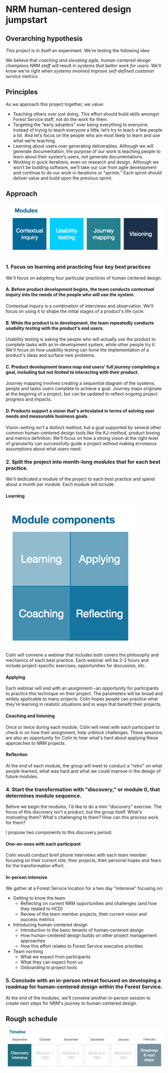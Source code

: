 # NRM human-centered design jumpstart

## Overarching hypothesis

This project is in itself an experiment. We're testing the following idea:

We believe that *coaching and elevating agile, human-centered design champions
NRM staff* will result in *systems that better work for users.* We'll know we're right when *systems involved improve self-defined customer service metrics.*

## Principles

As we approach this project together, we value:

- Teaching others over just doing. This effort should build skills amongst Forest Service staff, not do the work for them.
- Targeting the “early adopters” over being everything to everyone. Instead of trying to teach everyone a little, let’s try to teach a few people a lot. And let’s focus on the people who are most likely to learn and use what we’re teaching.
- Learning about users over generating deliverables. Although we will generate documentation, the purpose of our work is teaching people to learn about their system’s users, not generate documentations.
- Working in quick iterations, even on research and design. Although we won’t be building software, we’ll take our cue from agile development and continue to do our work in iterations or “sprints.” Each sprint should deliver value and build upon the previous sprint.

## Approach

<img src="https://github.com/18F/fs-human-centered-design/raw/master/nrm-hcd-transformation/modules.png"/>

### 1. Focus on learning and practicing four key best practices
We'll focus on adopting four particular practices of human centered design.

#### A. Before product development begins, the team conducts *contextual inquiry* into the needs of the people who will use the system.
Contextual inquiry is a combination of interviews and observation. We'll focus on using it to shape the initial stages of a product's life cycle.

#### B. While the product is in development, the team repeatedly conducts *usability testing* with the product's end users.
Usability testing is asking the people who will actually use the product to complete tasks with an in-development system, while other people try it. We'll focus on how usability testing can hone the implementation of a product's ideas and surface new problems.

#### C. Product development teams map end users' full *journey* completing a goal, including but not limited to interacting with their product.
Journey mapping involves creating a sequential diagram of the systems, people and tasks users complete to achieve a goal. Journey maps originate at the beginnig of a project, but can be updated to reflect ongoing project progress and impacts.

#### D. Products support a vision that's articulated in terms of solving user needs and measurable business goals.
Vision-setting isn't a distinct method, but a goal supported by several other common human-centered design tools like the KJ-method, product boxing and metrics definition. We'll focus on how a strong vision at the right level of granularity can successfully guide a project without making erroneous assumptions about what users need.




### 2. Split the project into month-long *modules* that for each best practice.
We'll dedicated a module of the project to each best practice and spend about a month per module. Each module will include.

#### Learning

<img src="https://github.com/18F/fs-human-centered-design/raw/master/nrm-hcd-transformation/components.png"/>

Colin will convene a webinar that includes both covers the philosophy and mechanics of each best practice. Each webinar will be 2-3 hours and include project-specific exercises, opportunities for discussion, etc.

#### Applying
Each webinar will end with an assignment--an opportunity for participants to practice this technique on their project. The parameters will be broad and widely applicable to many projects. Colin hopes people can practice what they're learning in realistic situations and in ways that benefit their projects.

#### Coaching and listening
Once or twice during each module, Colin will meet with each participant to check in on how their assignment, help unblock challenges. These sessions are also an opportunity for Colin to hear what's hard about applying these approaches to NRM projects.

#### Reflection
At the end of each module, the group will meet to conduct a "retro" on what people learned, what was hard and what we could improve in the design of future modules.



### 4. Start the transformation with "discovery," or module 0, that determines module sequence.
Before we begin the modules, I'd like to do a mini "discovery" exercise. The focus of this discovery isn't a product, but the group itself. What's motivating them? What's challenging to them? How can this process work for them?

I propose two components to this discovery period:

#### One-on-ones with each participant
Colin would conduct brief phone interviews with each team member focusing on their current role, their projects, their personal hopes and fears for the transformation effort.

#### In-person intensive
We gather at a Forest Service location for a two day "intensive" focusing on:
- Getting to know the team
  - Reflecting on current NRM opportunities and challenges (and how they related to HCD)
  - Review of the team member projects, their current vision and success metrics
- Introducing human-centered design
  - Introduction to the basic tenants of human-centered design
  - How human-centered design builds on other project management approaches
  - How this effort relates to Forest Service executive priorities
- Team norming
  - What we expect from participants
  - What they can expect from us
  - Onboarding to project tools

### 5. Conclude with an in-person retreat focused on developing a roadmap for human-centered design within the Forest Service.
At the end of the modules, we'll convene another in-person session to create next steps for NRM's journey to human-centered design.

## Rough schedule

<img src="https://github.com/18F/fs-human-centered-design/raw/master/nrm-hcd-transformation/timeline.png"/>
